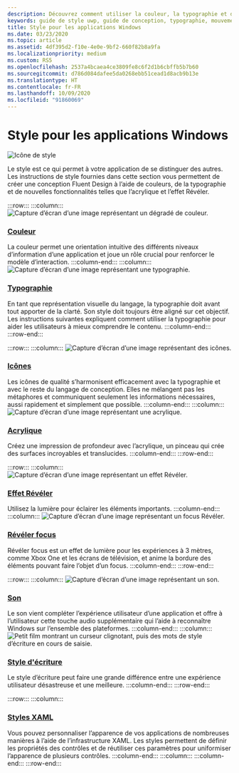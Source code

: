 ```yaml
---
description: Découvrez comment utiliser la couleur, la typographie et des icônes pour définir la personnalité de votre application Windows avec le guide de style.
keywords: guide de style uwp, guide de conception, typographie, mouvement, son, développement d’applications, guide de style windows
title: Style pour les applications Windows
ms.date: 03/23/2020
ms.topic: article
ms.assetid: 4df395d2-f10e-4e0e-9bf2-660f82b8a9fa
ms.localizationpriority: medium
ms.custom: RS5
ms.openlocfilehash: 2537a4bcaea4ce3809fe8c6f2d1b6cbffb5b7b60
ms.sourcegitcommit: d786d084dafee5da0268ebb51cead1d8acb9b13e
ms.translationtype: HT
ms.contentlocale: fr-FR
ms.lasthandoff: 10/09/2020
ms.locfileid: "91860069"
---
```

# <a name="style-for-windows-apps"></a>Style pour les applications Windows

![Icône de style](../images/style-2x.png)

Le style est ce qui permet à votre application de se distinguer des autres. Les instructions de style fournies dans cette section vous permettent de créer une conception Fluent Design à l’aide de couleurs, de la typographie et de nouvelles fonctionnalités telles que l’acrylique et l’effet Révéler.

:::row:::
    :::column:::
![Capture d’écran d’une image représentant un dégradé de couleur.](images/header-color.svg)
### <a name="color"></a>[Couleur](color.md)
La couleur permet une orientation intuitive des différents niveaux d’information d’une application et joue un rôle crucial pour renforcer le modèle d’interaction.
    :::column-end:::
    :::column:::
![Capture d’écran d’une image représentant une typographie.](images/header-typography.svg)
### <a name="typography"></a>[Typographie](typography.md)
En tant que représentation visuelle du langage, la typographie doit avant tout apporter de la clarté. Son style doit toujours être aligné sur cet objectif. Les instructions suivantes expliquent comment utiliser la typographie pour aider les utilisateurs à mieux comprendre le contenu. 
    :::column-end:::
:::row-end:::

:::row:::
    :::column:::
![Capture d’écran d’une image représentant des icônes.](images/header-icons.svg)
### <a name="icons"></a>[Icônes](icons.md)
Les icônes de qualité s’harmonisent efficacement avec la typographie et avec le reste du langage de conception. Elles ne mélangent pas les métaphores et communiquent seulement les informations nécessaires, aussi rapidement et simplement que possible.
    :::column-end:::
    :::column:::
![Capture d’écran d’une image représentant une acrylique.](images/header-acrylic.svg)
### <a name="acrylic"></a>[Acrylique](acrylic.md)
Créez une impression de profondeur avec l’acrylique, un pinceau qui crée des surfaces incroyables et translucides.
    :::column-end:::
:::row-end:::

:::row:::
    :::column:::
![Capture d’écran d’une image représentant un effet Révéler.](images/header-reveal-highlight.svg)
### <a name="reveal-highlight"></a>[Effet Révéler](reveal.md)
Utilisez la lumière pour éclairer les éléments importants.
    :::column-end:::
    :::column:::
![Capture d’écran d’une image représentant un focus Révéler.](images/header-reveal-focus.svg)
### <a name="reveal-focus"></a>[Révéler focus](reveal-focus.md)
Révéler focus est un effet de lumière pour les expériences à 3 mètres, comme Xbox One et les écrans de télévision, et anime la bordure des éléments pouvant faire l’objet d’un focus.
    :::column-end:::
:::row-end:::

:::row:::
    :::column:::
![Capture d’écran d’une image représentant un son.](images/header-sound.svg)
### <a name="sound"></a>[Son](sound.md)
Le son vient compléter l’expérience utilisateur d’une application et offre à l’utilisateur cette touche audio supplémentaire qui l’aide à reconnaître Windows sur l’ensemble des plateformes.
    :::column-end:::
    :::column:::
![Petit film montrant un curseur clignotant, puis des mots de style d’écriture en cours de saisie.](images/header-writing-style.gif)
### <a name="writing-style"></a>[Style d'écriture](writing-style.md)
Le style d’écriture peut faire une grande différence entre une expérience utilisateur désastreuse et une meilleure.
    :::column-end:::
:::row-end:::

:::row:::
    :::column:::
### <a name="xaml-styles"></a>[Styles XAML](../controls-and-patterns/xaml-styles.md)
Vous pouvez personnaliser l’apparence de vos applications de nombreuses manières à l’aide de l’infrastructure XAML. Les styles permettent de définir les propriétés des contrôles et de réutiliser ces paramètres pour uniformiser l’apparence de plusieurs contrôles.
    :::column-end:::
    :::column:::
    :::column-end:::
:::row-end:::

